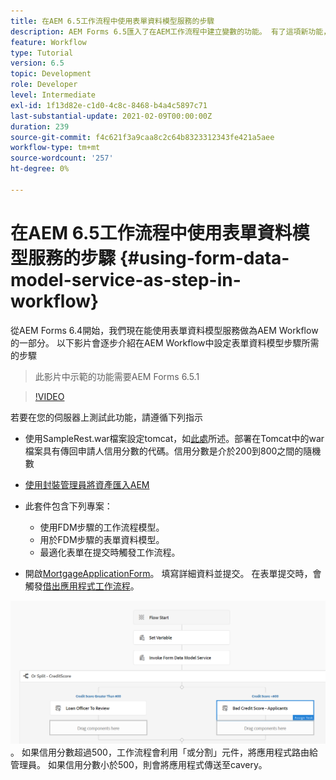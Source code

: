 ```yaml
---
title: 在AEM 6.5工作流程中使用表單資料模型服務的步驟
description: AEM Forms 6.5匯入了在AEM工作流程中建立變數的功能。 有了這項新功能，使用AEM Workflow中的「叫用表單資料模型服務」變得非常容易。 以下影片將逐步說明在AEM Workflow中使用叫用表單資料模型服務所涉及的步驟。
feature: Workflow
type: Tutorial
version: 6.5
topic: Development
role: Developer
level: Intermediate
exl-id: 1f13d82e-c1d0-4c8c-8468-b4a4c5897c71
last-substantial-update: 2021-02-09T00:00:00Z
duration: 239
source-git-commit: f4c621f3a9caa8c2c64b8323312343fe421a5aee
workflow-type: tm+mt
source-wordcount: '257'
ht-degree: 0%

---
```


# 在AEM 6.5工作流程中使用表單資料模型服務的步驟 {#using-form-data-model-service-as-step-in-workflow}

從AEM Forms 6.4開始，我們現在能使用表單資料模型服務做為AEM Workflow的一部分。 以下影片會逐步介紹在AEM Workflow中設定表單資料模型步驟所需的步驟

>此影片中示範的功能需要AEM Forms 6.5.1


>[!VIDEO](https://video.tv.adobe.com/v/28145?quality=12&learn=on)

若要在您的伺服器上測試此功能，請遵循下列指示

* 使用SampleRest.war檔案設定tomcat，如[此處](https://helpx.adobe.com/experience-manager/kt/forms/using/preparing-datasource-for-form-data-model-tutorial-use.html)所述。部署在Tomcat中的war檔案具有傳回申請人信用分數的代碼。信用分數是介於200到800之間的隨機數

* [使用封裝管理員將資產匯入AEM](assets/aem65-loanapplication.zip)
* 此套件包含下列專案：

   * 使用FDM步驟的工作流程模型。
   * 用於FDM步驟的表單資料模型。
   * 最適化表單在提交時觸發工作流程。
* 開啟[MortgageApplicationForm](http://localhost:4502/content/dam/formsanddocuments/loanapplication/jcr:content?wcmmode=disabled)。 填寫詳細資料並提交。 在表單提交時，會觸發[借出應用程式工作流程](http://http://localhost:4502/editor.html/conf/global/settings/workflow/models/LoanApplication2.html)。

![工作流程](assets/invokefdm651.PNG)。
如果信用分數超過500，工作流程會利用「或分割」元件，將應用程式路由給管理員。 如果信用分數小於500，則會將應用程式傳送至cavery。
